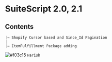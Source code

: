 # SuiteScript 2.0, 2.1

## Contents
```
|→ Shopify Cursor based and Since_Id Pagination
|
|→ ItemFulfillment Package adding
```
![#f03c15](https://via.placeholder.com/15/f03c15/000000?text=+) `Harish`
